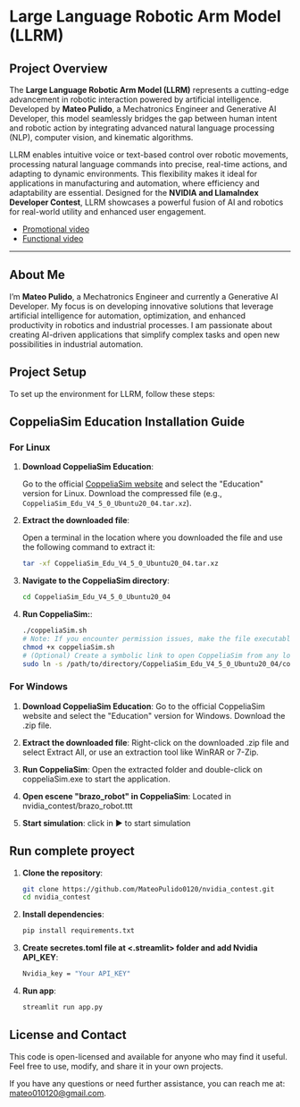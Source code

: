 # Large Language Robotic Arm Model (LLRM)

## Project Overview

The **Large Language Robotic Arm Model (LLRM)** represents a cutting-edge advancement in robotic interaction powered by artificial intelligence. Developed by **Mateo Pulido**, a Mechatronics Engineer and Generative AI Developer, this model seamlessly bridges the gap between human intent and robotic action by integrating advanced natural language processing (NLP), computer vision, and kinematic algorithms. 

LLRM enables intuitive voice or text-based control over robotic movements, processing natural language commands into precise, real-time actions, and adapting to dynamic environments. This flexibility makes it ideal for applications in manufacturing and automation, where efficiency and adaptability are essential. Designed for the **NVIDIA and LlamaIndex Developer Contest**, LLRM showcases a powerful fusion of AI and robotics for real-world utility and enhanced user engagement.

* [Promotional video](https://www.youtube.com/watch?v=imV_XEKuHHY)
* [Functional video](https://youtu.be/bN-aVxDIASw)


---

## About Me

I’m **Mateo Pulido**, a Mechatronics Engineer and currently a Generative AI Developer. My focus is on developing innovative solutions that leverage artificial intelligence for automation, optimization, and enhanced productivity in robotics and industrial processes. I am passionate about creating AI-driven applications that simplify complex tasks and open new possibilities in industrial automation.

## Project Setup

To set up the environment for LLRM, follow these steps:


## CoppeliaSim Education Installation Guide

### For Linux

1. **Download CoppeliaSim Education**:

   Go to the official [CoppeliaSim website](https://www.coppeliarobotics.com/downloads.html) and select the "Education" version for Linux. Download the compressed file (e.g., `CoppeliaSim_Edu_V4_5_0_Ubuntu20_04.tar.xz`).

2. **Extract the downloaded file**:

   Open a terminal in the location where you downloaded the file and use the following command to extract it:
   ```bash
   tar -xf CoppeliaSim_Edu_V4_5_0_Ubuntu20_04.tar.xz

3. **Navigate to the CoppeliaSim directory**:
    ```bash
   cd CoppeliaSim_Edu_V4_5_0_Ubuntu20_04

4. **Run CoppeliaSim:**:
    ```bash
   ./coppeliaSim.sh
   # Note: If you encounter permission issues, make the file executable:
   chmod +x coppeliaSim.sh
   # (Optional) Create a symbolic link to open CoppeliaSim from any location in the terminal:
   sudo ln -s /path/to/directory/CoppeliaSim_Edu_V4_5_0_Ubuntu20_04/coppeliaSim.sh /usr/local/bin/coppeliasim

### For Windows

1. **Download CoppeliaSim Education**:
    Go to the official CoppeliaSim website and select the "Education" version for Windows. Download the .zip file.

2. **Extract the downloaded file**:
    Right-click on the downloaded .zip file and select Extract All, or use an extraction tool like WinRAR or 7-Zip.

3. **Run CoppeliaSim**:
    Open the extracted folder and double-click on coppeliaSim.exe to start the application.

4. **Open escene "brazo_robot" in CoppeliaSim**:
    Located in nvidia_contest/brazo_robot.ttt

5. **Start simulation**:
    click in ▶ to start simulation

## Run complete proyect

1. **Clone the repository**:
   ```bash
   git clone https://github.com/MateoPulido0120/nvidia_contest.git
   cd nvidia_contest

2. **Install dependencies**:
   ```bash
   pip install requirements.txt

3. **Create secretes.toml file at <.streamlit> folder and add Nvidia API_KEY**:
   ```bash
   Nvidia_key = "Your API_KEY"

4. **Run app**:
   ```bash
   streamlit run app.py


## License and Contact

This code is open-licensed and available for anyone who may find it useful. Feel free to use, modify, and share it in your own projects.

If you have any questions or need further assistance, you can reach me at: [mateo010120@gmail.com](mailto:mateo010120@gmail.com).
